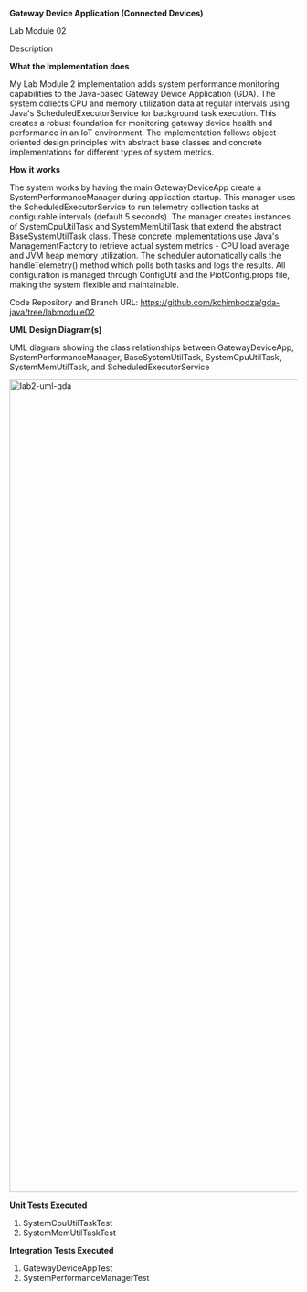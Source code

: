 **Gateway Device Application (Connected Devices)**

Lab Module 02

Description

**What the Implementation does**

My Lab Module 2 implementation adds system performance monitoring capabilities to the Java-based Gateway Device Application (GDA). The system collects CPU and memory utilization data at regular intervals using Java's ScheduledExecutorService for background task execution. This creates a robust foundation for monitoring gateway device health and performance in an IoT environment. The implementation follows object-oriented design principles with abstract base classes and concrete implementations for different types of system metrics.

**How it works**

The system works by having the main GatewayDeviceApp create a SystemPerformanceManager during application startup. This manager uses the ScheduledExecutorService to run telemetry collection tasks at configurable intervals (default 5 seconds). The manager creates instances of SystemCpuUtilTask and SystemMemUtilTask that extend the abstract BaseSystemUtilTask class. These concrete implementations use Java's ManagementFactory to retrieve actual system metrics - CPU load average and JVM heap memory utilization. The scheduler automatically calls the handleTelemetry() method which polls both tasks and logs the results. All configuration is managed through ConfigUtil and the PiotConfig.props file, making the system flexible and maintainable.

Code Repository and Branch
URL: https://github.com/kchimbodza/gda-java/tree/labmodule02

**UML Design Diagram(s)**

UML diagram showing the class relationships between GatewayDeviceApp, SystemPerformanceManager, BaseSystemUtilTask, SystemCpuUtilTask, SystemMemUtilTask, and ScheduledExecutorService

<img width="3060" height="1422" alt="lab2-uml-gda" src="https://github.com/user-attachments/assets/cc925f19-f93d-4fa0-af82-41b9e5ff5518" />

**Unit Tests Executed**

1. SystemCpuUtilTaskTest
2. SystemMemUtilTaskTest

**Integration Tests Executed**

1. GatewayDeviceAppTest
2. SystemPerformanceManagerTest
